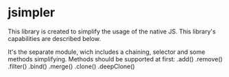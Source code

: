 # jsimpler

This library is created to simplify the usage of the native JS. This library's capabilities are described below.

It's the separate module, wich includes a chaining, selector and some methods simplifying.
Methods should be supported at first:
  .add()
  .remove()
  .filter()
  .bind()
  .merge()
  .clone()
  .deepClone()
  

